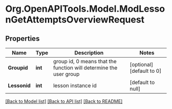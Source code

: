 # Org.OpenAPITools.Model.ModLessonGetAttemptsOverviewRequest

## Properties

Name | Type | Description | Notes
------------ | ------------- | ------------- | -------------
**Groupid** | **int** | group id, 0 means that the function will determine the user group | [optional] [default to 0]
**Lessonid** | **int** | lesson instance id | [default to null]

[[Back to Model list]](../README.md#documentation-for-models) [[Back to API list]](../README.md#documentation-for-api-endpoints) [[Back to README]](../README.md)

